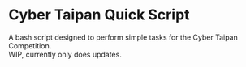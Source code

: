 # Cyber Taipan Quick Script
A bash script designed to perform simple tasks for the Cyber Taipan Competition.  
WIP, currently only does updates.
